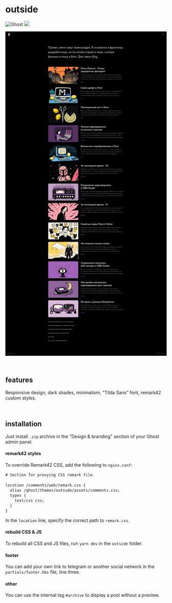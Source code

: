 # outside
![Ghost](https://img.shields.io/badge/ghost-000?style=for-the-badge&logo=ghost&logoColor=%23F7DF1E) ![](https://img.shields.io/badge/theme-000?style=for-the-badge)

![Cover](/.screenshots/cover.png)

&nbsp;
&nbsp;
&nbsp;

## features
Responsive design, dark shades, minimalism, "Tilda Sans" font, remark42 custom styles.

&nbsp;
&nbsp;
&nbsp;

## installation
Just install `.zip` archive in the "Design & branding" section of your Ghost admin panel.

#### remark42 styles
To override Remark42 CSS, add the following to `nginx.conf`:
```
# Section for proxying CSS remark file.

location /comments/web/remark.css {
  alias /ghost/themes/outsude/assets/comments.css;
  types {
    text/css css;
  }
}
```
In the `location` line, specify the correct path to `remark.css`.

#### rebuild CSS & JS
To rebuild all CSS and JS files, run `yarn dev` in the `outside` folder.

#### footer
You can add your own link to telegram or another social network in the `partials/footer.hbs` file, line three.

#### other
You can use the internal tag `#archive` to display a post without a preview.
